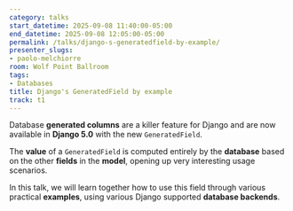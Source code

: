 ```yaml
---
category: talks
start_datetime: 2025-09-08 11:40:00-05:00
end_datetime: 2025-09-08 12:05:00-05:00
permalink: /talks/django-s-generatedfield-by-example/
presenter_slugs:
- paolo-melchiorre
room: Wolf Point Ballroom
tags:
- Databases
title: Django's GeneratedField by example
track: t1
---
```


Database **generated columns** are a killer feature for Django and are now available in **Django 5.0** with the new `GeneratedField`.

The **value** of a `GeneratedField` is computed entirely by the **database** based on the other **fields** in the **model**, opening up very interesting usage scenarios.

In this talk, we will learn together how to use this field through various practical **examples**, using various Django supported **database backends**.